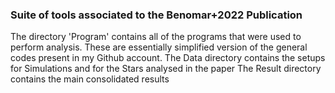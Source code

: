 ### Suite of tools associated to the Benomar+2022 Publication ###

The directory 'Program' contains all of the programs that were used to perform analysis. These are essentially simplified version of the general codes present in my Github account.
The Data directory contains the setups for Simulations and for the Stars analysed in the paper
The Result directory contains the main consolidated results
